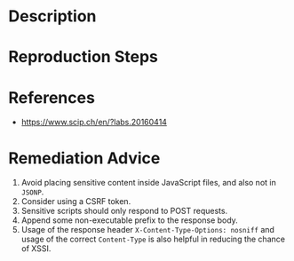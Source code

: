 # Description


# Reproduction Steps


# References

- https://www.scip.ch/en/?labs.20160414


# Remediation Advice

1. Avoid placing sensitive content inside JavaScript files, and also not in `JSONP`.
2. Consider using a CSRF token.
3. Sensitive scripts should only respond to POST requests.
4. Append some non-executable prefix to the response body.
5. Usage of the response header `X-Content-Type-Options: nosniff` and usage of the correct `Content-Type` is also helpful in reducing the chance of XSSI.